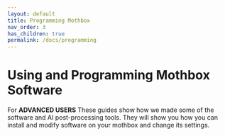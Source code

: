 ```yaml
---
layout: default
title: Programming Mothbox
nav_order: 3
has_children: true
permalink: /docs/programming
---
```


# Using and Programming Mothbox Software
For **ADVANCED USERS** These guides show how we made some of the software and AI post-processing tools. They will show you how you can install and modify software on your mothbox and change its settings.
